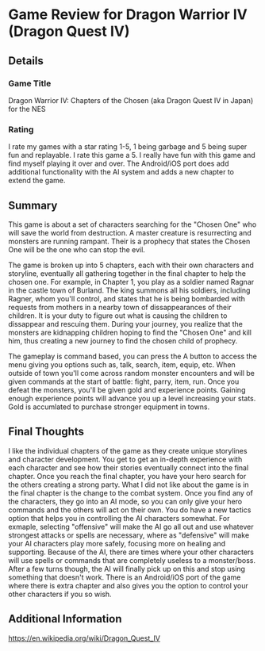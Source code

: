 # Game Review for Dragon Warrior IV (Dragon Quest IV)

## Details

### Game Title
Dragon Warrior IV: Chapters of the Chosen (aka Dragon Quest IV in Japan) for the NES

### Rating
I rate my games with a star rating 1-5, 1 being garbage and 5 being super fun and replayable. I rate this game a 5. I really have fun with this game and find myself playing it over and over. The Android/iOS port does add additional functionality with the AI system and adds a new chapter to extend the game.

## Summary
This game is about a set of characters searching for the "Chosen One" who will save the world from destruction. A master creature is resurrecting and monsters are running rampant. Their is a prophecy that states the Chosen One will be the one who can stop the evil.

The game is broken up into 5 chapters, each with their own characters and storyline, eventually all gathering together in the final chapter to help the chosen one. For example, in Chapter 1, you play as a soldier named Ragnar in the castle town of Burland. The king summons all his soldiers, including Ragner, whom you'll control, and states that he is being bombarded with requests from mothers in a nearby town of dissappearances of their children. It is your duty to figure out what is causing the children to dissappear and rescuing them. During your journey, you realize that the monsters are kidnapping children hoping to find the "Chosen One" and kill him, thus creating a new journey to find the chosen child of prophecy.

The gameplay is command based, you can press the A button to access the menu giving you options such as, talk, search, item, equip, etc. When outside of town you'll come across random monster encounters and will be given commands at the start of battle: fight, parry, item, run. Once you defeat the monsters, you'll be given gold and experience points. Gaining enough experience points will advance you up a level increasing your stats. Gold is accumlated to purchase stronger equipment in towns.

## Final Thoughts
I like the individual chapters of the game as they create unique storylines and character development. You get to get an in-depth experience with each character and see how their stories eventually connect into the final chapter. Once you reach the final chapter, you have your hero search for the others creating a strong party. What I did not like about the game is in the final chapter is the change to the combat system. Once you find any of the characters, they go into an AI mode, so you can only give your hero commands and the others will act on their own. You do have a new tactics option that helps you in controlling the AI characters somewhat. For exmaple, selecting "offensive" will make the AI go all out and use whatever strongest attacks or spells are necessary, where as "defensive" will make your AI characters play more safely, focusing more on healing and supporting. Because of the AI, there are times where your other characters will use spells or commands that are completely useless to a monster/boss. After a few turns though, the AI will finally pick up on this and stop using something that doesn't work. There is an Android/iOS port of the game where there is extra chapter and also gives you the option to control your other characters if you so wish.

## Additional Information
https://en.wikipedia.org/wiki/Dragon_Quest_IV
